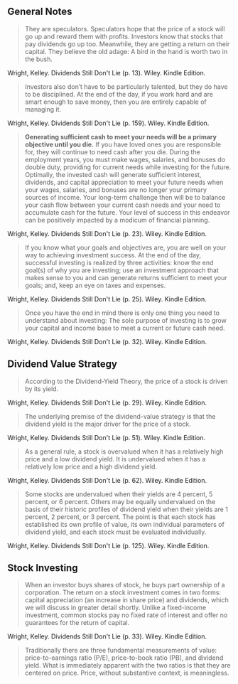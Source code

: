 ## General Notes

>They are speculators. Speculators hope that the price of a stock will go up and reward them with profits. 
>Investors know that stocks that pay dividends go up too. 
> Meanwhile, they are getting a return on their capital. 
> They believe the old adage: A bird in the hand is worth two in the bush.

Wright, Kelley. Dividends Still Don't Lie (p. 13). Wiley. Kindle Edition. 

>Investors also don’t have to be particularly talented, but they do have to be disciplined. 
> At the end of the day, if you work hard and are smart enough to save money, then you are entirely capable of managing it.

Wright, Kelley. Dividends Still Don't Lie (p. 159). Wiley. Kindle Edition. 

>**Generating sufficient cash to meet your needs will be a primary objective until you die.** 
> If you have loved ones you are responsible for, they will continue to need cash after you die. 
> During the employment years, you must make wages, salaries, and bonuses do double duty, providing for current needs while investing for the future. 
> Optimally, the invested cash will generate sufficient interest, dividends, and capital appreciation to meet your future needs when your wages, salaries, and bonuses are no longer your primary sources of income. 
> Your long-term challenge then will be to balance your cash flow between your current cash needs and your need to accumulate cash for the future. 
> Your level of success in this endeavor can be positively impacted by a modicum of financial planning.

Wright, Kelley. Dividends Still Don't Lie (p. 23). Wiley. Kindle Edition. 


> If you know what your goals and objectives are, you are well on your way to achieving investment success. 
> At the end of the day, successful investing is realized by three activities: 
> know the end goal(s) of why you are investing; 
> use an investment approach that makes sense to you and can generate returns sufficient to meet your goals; 
> and, keep an eye on taxes and expenses.

Wright, Kelley. Dividends Still Don't Lie (p. 25). Wiley. Kindle Edition. 

> Once you have the end in mind there is only one thing you need to understand about investing: 
> The sole purpose of investing is to grow your capital and income base to meet a current or future cash need.

Wright, Kelley. Dividends Still Don't Lie (p. 32). Wiley. Kindle Edition. 


## Dividend Value Strategy
> According to the Dividend-Yield Theory, the price of a stock is driven by its yield.

Wright, Kelley. Dividends Still Don't Lie (p. 29). Wiley. Kindle Edition. 

> The underlying premise of the dividend-value strategy is that the dividend yield is the major driver for the price of a stock.

Wright, Kelley. Dividends Still Don't Lie (p. 51). Wiley. Kindle Edition. 

> As a general rule, a stock is overvalued when it has a relatively high price and a low dividend yield. 
> It is undervalued when it has a relatively low price and a high dividend yield.

Wright, Kelley. Dividends Still Don't Lie (p. 62). Wiley. Kindle Edition. 

>Some stocks are undervalued when their yields are 4 percent, 5 percent, or 6 percent. 
> Others may be equally undervalued on the basis of their historic profiles of dividend yield when their yields are 1 percent, 2 percent, or 3 percent. 
> The point is that each stock has established its own profile of value, its own individual parameters of dividend yield, and each stock must be evaluated individually.

Wright, Kelley. Dividends Still Don't Lie (p. 125). Wiley. Kindle Edition. 


## Stock Investing
> When an investor buys shares of stock, he buys part ownership of a corporation. 
> The return on a stock investment comes in two forms: 
> capital appreciation (an increase in share price) and dividends, which we will discuss in greater detail shortly. 
> Unlike a fixed-income investment, common stocks pay no fixed rate of interest and offer no guarantees for the return of capital.

Wright, Kelley. Dividends Still Don't Lie (p. 33). Wiley. Kindle Edition. 

>Traditionally there are three fundamental measurements of value: price-to-earnings ratio (P/E), price-to-book ratio (PB), and dividend yield. 
> What is immediately apparent with the two ratios is that they are centered on price. Price, without substantive context, is meaningless.
